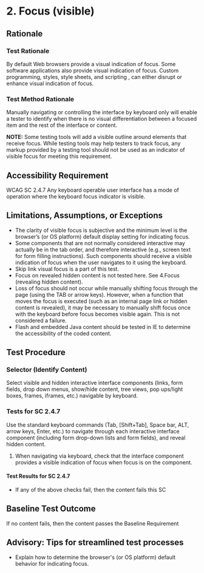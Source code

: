 # 2. Focus (visible)
## Rationale
### Test Rationale
By default Web browsers provide a visual indication of focus. Some software applications also provide visual indication of focus. Custom programming, styles, style sheets, and scripting , can either disrupt or enhance visual indication of focus.

### Test Method Rationale
Manually navigating or controlling the interface by keyboard only will enable a tester to identify when there is no visual differentiation between a focused item and the rest of the interface or content.

**NOTE:** Some testing tools will add a visible outline around elements that receive focus. While testing tools may help testers to track focus, any markup provided by a testing tool should not be used as an indicator of visible focus for meeting this requirement.

## Accessibility Requirement
WCAG SC 2.4.7 Any keyboard operable user interface has a mode of operation where the keyboard focus indicator is visible.

## Limitations, Assumptions, or Exceptions
* The clarity of visible focus is subjective and the minimum level is the browser’s (or OS platform) default display setting for indicating focus.
* Some components that are not normally considered interactive may actually be in the tab order, and therefore interactive (e.g., screen text for form filling instructions). Such components should receive a visible indication of focus when the user navigates to it using the keyboard.
* Skip link visual focus is a part of this test.
* Focus on revealed hidden content is not tested here. See 4.Focus (revealing hidden content).
* Loss of focus should not occur while manually shifting focus through the page (using the TAB or arrow keys). However, when a function that moves the focus is executed (such as an internal page link or hidden content is revealed), it may be necessary to manually shift focus once with the keyboard before focus becomes visible again. This is not considered a failure.
* Flash and embedded Java content should be tested in IE to determine the accessibility of the coded content.

## Test Procedure
### Selector (Identify Content)
Select visible and hidden interactive interface components (links, form fields, drop down menus, show/hide content, tree views, pop ups/light boxes, frames, iframes, etc.) navigable by keyboard.

### Tests for SC 2.4.7
Use the standard keyboard commands (Tab, [Shift+Tab], Space bar, ALT, arrow keys, Enter, etc.) to navigate through each interactive interface component (including form drop-down lists and form fields), and reveal hidden content.

1. When navigating via keyboard, check that the interface component provides a visible indication of focus when focus is on the  component.

#### Test Results for SC 2.4.7
* If any of the above checks fail, then the content fails this SC

## Baseline Test Outcome
If no content fails, then the content passes the Baseline Requirement

## Advisory: Tips for streamlined test processes
* Explain how to determine the browser's (or OS platform) default behavior for indicating focus.
